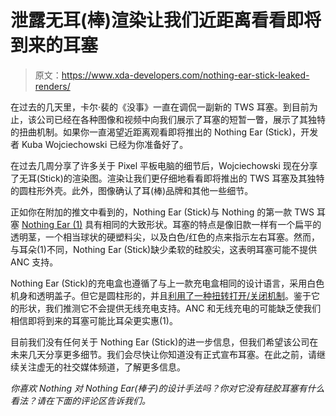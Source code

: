# 泄露无耳(棒)渲染让我们近距离看看即将到来的耳塞

> 原文：<https://www.xda-developers.com/nothing-ear-stick-leaked-renders/>

在过去的几天里，卡尔·裴的《没事》一直在调侃一副新的 TWS 耳塞。到目前为止，该公司已经在各种图像和视频中向我们展示了耳塞的短暂一瞥，展示了其独特的扭曲机制。如果你一直渴望近距离观看即将推出的 Nothing Ear (Stick)，开发者 Kuba Wojciechowski 已经为你准备好了。

在过去几周分享了许多关于 Pixel 平板电脑的细节后，Wojciechowski 现在分享了无耳(Stick)的渲染图。渲染让我们更仔细地看看即将推出的 TWS 耳塞及其独特的圆柱形外壳。此外，图像确认了耳(棒)品牌和其他一些细节。

正如你在附加的推文中看到的，Nothing Ear (Stick)与 Nothing 的第一款 TWS 耳塞 [Nothing Ear (1)](https://www.xda-developers.com/nothing-ear-1-review/) 具有相同的大致形状。耳塞的特点是像旧款一样有一个扁平的透明茎，一个相当球状的硬塑料尖，以及白色/红色的点来指示左右耳塞。然而，与耳朵(1)不同，Nothing Ear (Stick)缺少柔软的硅胶尖，这表明耳塞可能不提供 ANC 支持。

Nothing Ear (Stick)的充电盒也遵循了与上一款充电盒相同的设计语言，采用白色机身和透明盖子。但它是圆柱形的，并且[利用了一种扭转打开/关闭机制](https://www.instagram.com/reel/CjDE2HDD0zj/)。鉴于它的形状，我们推测它不会提供无线充电支持。ANC 和无线充电的可能缺乏使我们相信即将到来的耳塞可能比耳朵更实惠(1)。

目前我们没有任何关于 Nothing Ear (Stick)的进一步信息，但我们希望该公司在未来几天分享更多细节。我们会尽快让你知道没有正式宣布耳塞。在此之前，请继续关注虚无的社交媒体频道，了解更多信息。

*你喜欢 Nothing 对 Nothing Ear(棒子)的设计手法吗？你对它没有硅胶耳塞有什么看法？请在下面的评论区告诉我们。*